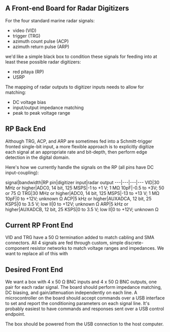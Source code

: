 ## A Front-end Board for Radar Digitizers ##

For the four standard marine radar signals:

 - video (VID)
 - trigger (TRG)
 - azimuth count pulse (ACP)
 - azimuth return pulse (ARP)

we'd like a simple black box to condition these signals for feeding
into at least these possible radar digitizers:

 - red pitaya (RP)
 - USRP

The mapping of radar outputs to digitizer inputs needs to allow for matching:
 - DC voltage bias
 - input/output impedance matching
 - peak to peak voltage range

## RP Back End ##

Although TRG, ACP, and ARP are sometimes fed into a Schmitt-trigger fronted
single-bit input, a more flexible approach is to explicitly digitize each
signal at an appropriate rate and bit-depth, then perform edge detection
in the digital domain.

Here's how we currently handle the signals on the RP (all pins have DC input-coupling):

 signal|bandwidth|RP pin|digitizer input|radar output
 ---|---|---|---
 VID|30 MHz or higher|ADC0, 14 bit, 125 MSPS|-1 to +1 V; 1 MΩ 10pF|-0.5 to +3V; 50 or 75 Ω
 TRG|30 MHz or higher|ADC0, 14 bit, 125 MSPS|-13 to +13 V; 1 MΩ 10pF|0 to +12V; unknown Ω
 ACP|5 kHz or higher|AUXADCA, 12 bit, 25 KSPS|0 to 3.5 V; low II|0 to +12V; unknown Ω
 ARP|5 kHz or higher|AUXADCB, 12 bit, 25 KSPS|0 to 3.5 V; low II|0 to +12V; unknown Ω

## Current RP Front End ##

VID and TRG have a 50 Ω termination added to match cabling and SMA connectors.
All 4 signals are fed through custom, simple discrete-component resistor networks to
match voltage ranges and impedances.   We want to replace all of this with

## Desired Front End ##

We want a box with 4 x 50 Ω BNC inputs and 4 x 50 Ω BNC outputs, one pair for
each radar signal.  The board should perform impedance matching, DC biasing,
and gain/attenuation independently on each line.  A microcontroller on the board
should accept commands over a USB interface to set and report the
conditioning parameters on each signal line.  It's probably easiest to have
commands and responses sent over a USB control endpoint.

The box should be powered from the USB connection to the host computer.
